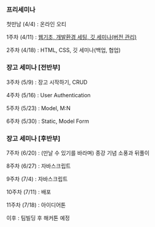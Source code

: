 ### 프리세미나

첫만남 (4/4) : 온라인 오티

1주차 (4/11) : [웹기초, 개발환경 세팅, 깃 세미나(버전 관리)](/wiki/web-basic.md)

2주차 (4/18) : HTML, CSS, 깃 세미나(백업, 협업)

### 장고 세미나 [전반부]

3주차 (5/9) : 장고 시작하기, CRUD

4주차 (5/16) : User Authentication

5주차 (5/23) : Model, M:N

6주차 (5/30) : Static, Model Form

### 장고 세미나 [후반부]

7주차 (6/20) : (만날 수 있기를 바라며) 종강 기념 소풍과 뒤풀이

8주차 (6/27) : 자바스크립트

9주차 (7/4) : 자바스크립트

10주차 (7/11) : 배포

11주차 (7/18) : 아이디어톤

이후 : 팀빌딩 후 해커톤 예정